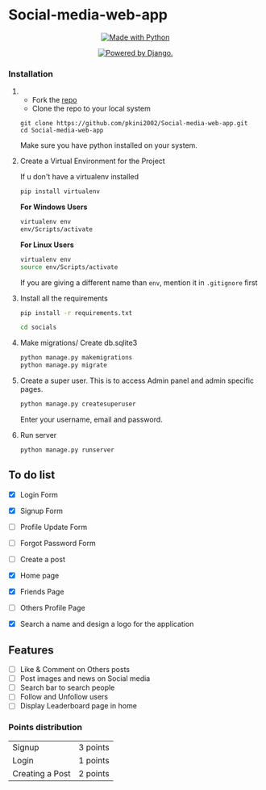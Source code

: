 # Social-media-web-app

<p align="center">
<a href="https://www.python.org/"><img src="https://forthebadge.com/images/badges/made-with-python.svg" border="0" title="Made with Python" />
</p>

<p align="center">
<a href="http://www.djangoproject.com/"><img src="https://www.djangoproject.com/m/img/badges/djangopowered126x54.gif" border="0" alt="Powered by Django." title="Powered by Django." /></a>
</p>

### Installation

1. - Fork the [repo](https://github.com/pkini2002/Social-media-web-app)
   - Clone the repo to your local system
   ```git
   git clone https://github.com/pkini2002/Social-media-web-app.git
   cd Social-media-web-app
   ```
   Make sure you have python installed on your system.
2. Create a Virtual Environment for the Project

   If u don't have a virtualenv installed

   ```bash
   pip install virtualenv
   ```
   **For Windows Users**
   ```bash
   virtualenv env
   env/Scripts/activate
   ```


   **For Linux Users**
   ```bash
   virtualenv env
   source env/Scripts/activate
   ```

   If you are giving a different name than `env`, mention it in `.gitignore` first

3. Install all the requirements

   ```bash
   pip install -r requirements.txt
   ```

    ```bash
   cd socials
   ```


4. Make migrations/ Create db.sqlite3

   ```bash
   python manage.py makemigrations
   python manage.py migrate
   ```

5. Create a super user.
   This is to access Admin panel and admin specific pages.

   ```djangotemplate
   python manage.py createsuperuser
   ```
   

   Enter your username, email and password.

6. Run server
   ```bash
   python manage.py runserver
   
   
 ## To do list
 
 - [x] Login Form
 - [x] Signup Form
 - [ ] Profile Update Form
 - [ ] Forgot Password Form
 - [ ] Create a post
 - [x] Home page
 - [x] Friends Page
 - [ ] Others Profile Page
 - [x] Search a name and design a logo for the application
 
 
 ## Features
 
 - [ ] Like & Comment on Others posts
 - [ ] Post images and news on Social media
 - [ ] Search bar to search people
 - [ ] Follow and Unfollow users
 - [ ] Display Leaderboard page in home
 
 ### Points distribution
 
 <table>
 <tr>
 <td>Signup</td>
 <td>3 points</td>
 </tr>
 
 <td>Login</td>
 <td>1 points</td>
 </tr>
 
 <td>Creating a Post</td>
 <td>2 points</td>
 </tr>
 </table>
 
 
      
      
